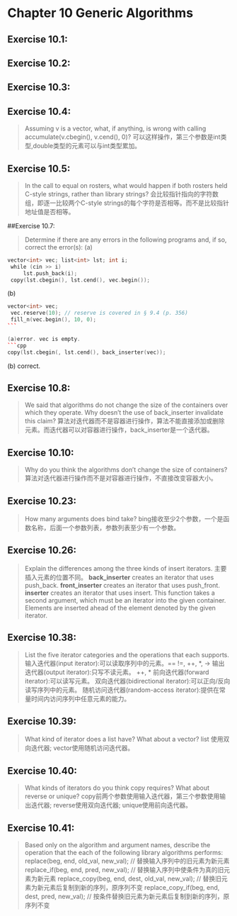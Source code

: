 # Chapter 10 Generic Algorithms
## Exercise 10.1: 
## Exercise 10.2:
## Exercise 10.3:

## Exercise 10.4: 
> Assuming v is a vector<double>, what, if anything, is wrong with calling accumulate(v.cbegin(), v.cend(), 0)?
可以这样操作，第三个参数是int类型,double类型的元素可以与int类型累加。

## Exercise 10.5: 
> In the call to equal on rosters, what would happen if both rosters held C-style strings, rather than library strings?
会比较指针指向的字符数组，即逐一比较两个C-style strings的每个字符是否相等。而不是比较指针地址值是否相等。

##Exercise 10.7: 
> Determine if there are any errors in the following programs and, if so, correct the error(s):
(a)
```cpp
vector<int> vec; list<int> lst; int i;
 while (cin >> i)
     lst.push_back(i);
 copy(lst.cbegin(), lst.cend(), vec.begin());
```
(b)
```cpp
vector<int> vec;
 vec.reserve(10); // reserve is covered in § 9.4 (p. 356)
 fill_n(vec.begin(), 10, 0);
``` 

(a)error. vec is empty.
```cpp
copy(lst.cbegin(, lst.cend(), back_inserter(vec));
```
(b) correct.

## Exercise 10.8: 
> We said that algorithms do not change the size of the containers over which they operate. Why doesn’t the use of back_inserter invalidate this claim?
算法对迭代器而不是容器进行操作，算法不能直接添加或删除元素。而迭代器可以对容器进行操作，back_inserter是一个迭代器。

## Exercise 10.10: 
> Why do you think the algorithms don’t change the size of containers?
算法对迭代器进行操作而不是对容器进行操作，不直接改变容器大小。

## Exercise 10.23: 
> How many arguments does bind take?
bing接收至少2个参数，一个是函数名称，后面一个参数列表，参数列表至少有一个参数。

## Exercise 10.26: 
> Explain the differences among the three kinds of insert iterators.
主要插入元素的位置不同。
**back_inserter** creates an iterator that uses push_back.
**front_inserter** creates an iterator that uses push_front.
**inserter** creates an iterator that uses insert. This function takes a second argument, which must be an iterator into the given container. Elements are inserted ahead of the element denoted by the given iterator.

## Exercise 10.38: 
> List the five iterator categories and the operations that each supports.
输入迭代器(input iterator):可以读取序列中的元素。== !=, ++, \*, ->
输出迭代器(output iterator):只写不读元素。 ++, \*
前向迭代器(forward iterator):可以读写元素。
双向迭代器(bidirectional iterator):可以正向/反向读写序列中的元素。
随机访问迭代器(random-access iterator):提供在常量时间内访问序列中任意元素的能力。

## Exercise 10.39: 
> What kind of iterator does a list have? What about a vector?
list 使用双向迭代器; vector使用随机访问迭代器。

## Exercise 10.40: 
> What kinds of iterators do you think copy requires? What about reverse or unique?
copy前两个参数使用输入迭代器，第三个参数使用输出迭代器;
reverse使用双向迭代器;
unique使用前向迭代器。

## Exercise 10.41: 
> Based only on the algorithm and argument names, describe the operation that the each of the following library algorithms performs:
replace(beg, end, old_val, new_val);            // 替换输入序列中的旧元素为新元素
replace_if(beg, end, pred, new_val);            // 替换输入序列中使条件为真的旧元素为新元素
replace_copy(beg, end, dest, old_val, new_val); // 替换旧元素为新元素后复制到新的序列，原序列不变
replace_copy_if(beg, end, dest, pred, new_val); // 按条件替换旧元素为新元素后复制到新的序列，原序列不变


